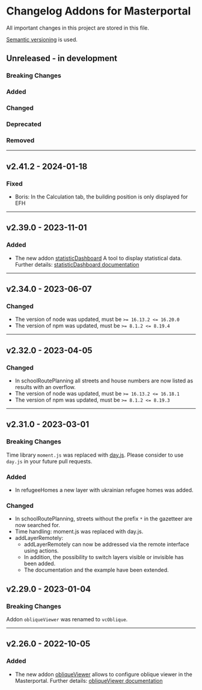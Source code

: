 # Changelog Addons for Masterportal
 All important changes in this project are stored in this file.

[Semantic versioning](https://semver.org/spec/v2.0.0.html) is used.

## Unreleased - in development
### __Breaking Changes__

### Added

### Changed

### Deprecated

### Removed

---
## v2.41.2 - 2024-01-18
### Fixed
- Boris: In the Calculation tab, the building position is only displayed for EFH

---
## v2.39.0 - 2023-11-01
### Added
- The new addon [statisticDashboard](https://bitbucket.org/geowerkstatt-hamburg/addons/src/dev/statisticDashboard/) A tool to display statistical data. Further details: [statisticDashboard documentation](https://bitbucket.org/geowerkstatt-hamburg/addons/src/dev/statisticDashboard/doc/config.json.md)

---
## v2.34.0 - 2023-06-07
### Changed
- The version of node was updated, must be `>= 16.13.2 <= 16.20.0`
- The version of npm was updated, must be `>= 8.1.2 <= 8.19.4`

---
## v2.32.0 - 2023-04-05
### Changed
- In schoolRoutePlanning all streets and house numbers are now listed as results with an overflow.
- The version of node was updated, must be `>= 16.13.2 <= 16.18.1`
- The version of npm was updated, must be `>= 8.1.2 <= 8.19.3`

---
## v2.31.0 - 2023-03-01
### __Breaking Changes__
Time library `moment.js` was replaced with [day.js](https://day.js.org/). Please consider to use `day.js` in your future pull requests.

### Added
- In refugeeHomes a new layer with ukrainian refugee homes was added.

### Changed
- In schoolRoutePlanning, streets without the prefix `*` in the gazetteer are now searched for.
- Time handling: moment.js was replaced with day.js.
- addLayerRemotely:
    - addLayerRemotely can now be addressed via the remote interface using actions.
    - In addition, the possibility to switch layers visible or invisible has been added.
    - The documentation and the example have been extended.

## v2.29.0 - 2023-01-04
### __Breaking Changes__
Addon `obliqueViewer` was renamed to `vcOblique`.

---

## v2.26.0 - 2022-10-05
### Added
- The new addon [obliqueViewer](https://bitbucket.org/geowerkstatt-hamburg/addons/src/dev/obliqueViewer/) allows to configure oblique viewer in the Masterportal. Further details: [obliqueViewer documentation](https://bitbucket.org/geowerkstatt-hamburg/addons/src/dev/obliqueViewer/doc/config.json.md)
